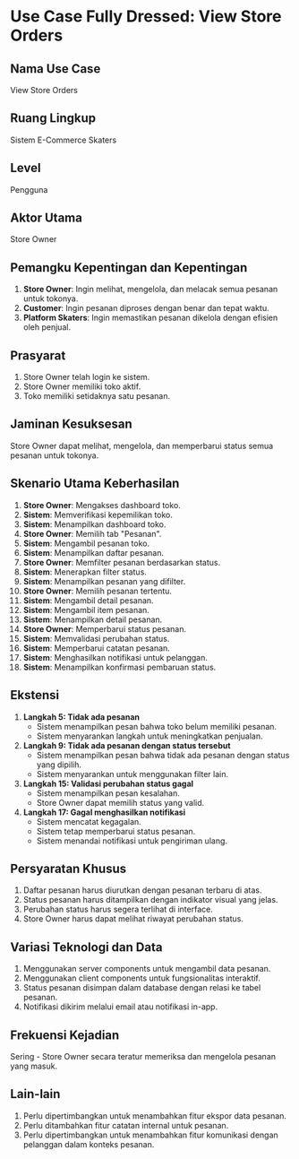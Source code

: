 # Use Case Fully Dressed: View Store Orders

## Nama Use Case
View Store Orders

## Ruang Lingkup
Sistem E-Commerce Skaters

## Level
Pengguna

## Aktor Utama
Store Owner

## Pemangku Kepentingan dan Kepentingan
1. **Store Owner**: Ingin melihat, mengelola, dan melacak semua pesanan untuk tokonya.
2. **Customer**: Ingin pesanan diproses dengan benar dan tepat waktu.
3. **Platform Skaters**: Ingin memastikan pesanan dikelola dengan efisien oleh penjual.

## Prasyarat
1. Store Owner telah login ke sistem.
2. Store Owner memiliki toko aktif.
3. Toko memiliki setidaknya satu pesanan.

## Jaminan Kesuksesan
Store Owner dapat melihat, mengelola, dan memperbarui status semua pesanan untuk tokonya.

## Skenario Utama Keberhasilan
1. **Store Owner**: Mengakses dashboard toko.
2. **Sistem**: Memverifikasi kepemilikan toko.
3. **Sistem**: Menampilkan dashboard toko.
4. **Store Owner**: Memilih tab "Pesanan".
5. **Sistem**: Mengambil pesanan toko.
6. **Sistem**: Menampilkan daftar pesanan.
7. **Store Owner**: Memfilter pesanan berdasarkan status.
8. **Sistem**: Menerapkan filter status.
9. **Sistem**: Menampilkan pesanan yang difilter.
10. **Store Owner**: Memilih pesanan tertentu.
11. **Sistem**: Mengambil detail pesanan.
12. **Sistem**: Mengambil item pesanan.
13. **Sistem**: Menampilkan detail pesanan.
14. **Store Owner**: Memperbarui status pesanan.
15. **Sistem**: Memvalidasi perubahan status.
16. **Sistem**: Memperbarui catatan pesanan.
17. **Sistem**: Menghasilkan notifikasi untuk pelanggan.
18. **Sistem**: Menampilkan konfirmasi pembaruan status.

## Ekstensi
1. **Langkah 5: Tidak ada pesanan**
   * Sistem menampilkan pesan bahwa toko belum memiliki pesanan.
   * Sistem menyarankan langkah untuk meningkatkan penjualan.
2. **Langkah 9: Tidak ada pesanan dengan status tersebut**
   * Sistem menampilkan pesan bahwa tidak ada pesanan dengan status yang dipilih.
   * Sistem menyarankan untuk menggunakan filter lain.
3. **Langkah 15: Validasi perubahan status gagal**
   * Sistem menampilkan pesan kesalahan.
   * Store Owner dapat memilih status yang valid.
4. **Langkah 17: Gagal menghasilkan notifikasi**
   * Sistem mencatat kegagalan.
   * Sistem tetap memperbarui status pesanan.
   * Sistem menandai notifikasi untuk pengiriman ulang.

## Persyaratan Khusus
1. Daftar pesanan harus diurutkan dengan pesanan terbaru di atas.
2. Status pesanan harus ditampilkan dengan indikator visual yang jelas.
3. Perubahan status harus segera terlihat di interface.
4. Store Owner harus dapat melihat riwayat perubahan status.

## Variasi Teknologi dan Data
1. Menggunakan server components untuk mengambil data pesanan.
2. Menggunakan client components untuk fungsionalitas interaktif.
3. Status pesanan disimpan dalam database dengan relasi ke tabel pesanan.
4. Notifikasi dikirim melalui email atau notifikasi in-app.

## Frekuensi Kejadian
Sering - Store Owner secara teratur memeriksa dan mengelola pesanan yang masuk.

## Lain-lain
1. Perlu dipertimbangkan untuk menambahkan fitur ekspor data pesanan.
2. Perlu ditambahkan fitur catatan internal untuk pesanan.
3. Perlu dipertimbangkan untuk menambahkan fitur komunikasi dengan pelanggan dalam konteks pesanan.
